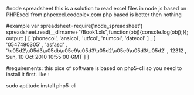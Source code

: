 #node spreadsheet
this is a solution to read excel files in node js
based on PHPExcel from phpexcel.codeplex.com
php based is better then nothing

#example
    var spreadsheet=require('node_spreadsheet')
    spreadsheet.read(__dirname+"/Book1.xls",function(obj){console.log(obj);});
output:
    [ [ 'phonecol', 'ansicol', 'utfcol', 'numcol', 'datecol' ]
    , [ '0547490305'
      , 'asfasd'
      , '\u05d2\u05d3\u05db\u05e9\u05d3\u05d2\u05e9\u05d3\u05d2'
      , 12312
      , Sun, 10 Oct 2010 10:55:00 GMT
      ]
    ]

#requirements:
this pice of software is based on php5-cli so you need to install it first.
like :

sudo aptitude install php5-cli
